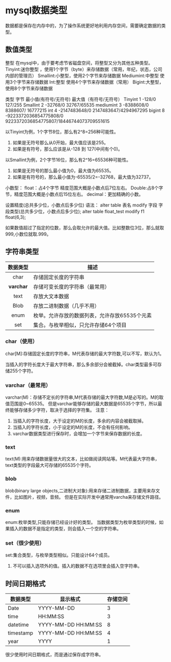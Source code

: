 <!--
 * @Description:
 * @Author: haiying
 * @Date: 2020-05-19 08:08:18
 * @LastEditTime: 2020-05-19 08:46:31
 * @LastEditors: Please set LastEditors
-->
# mysql数据类型
数据都是保存在内存中的，为了操作系统更好地利用内存空间，需要确定数据的类型。

## 数值类型
整型
在mysql中，由于要考虑节省磁盘空间，将整型又分为其他五种类型。
Tinyint:迷你整型 ，使用1个字节（byte）来存储数据（常用，年纪，状态，公司内部的管理员）
Smallint:小整型，使用2个字节来存储数据
Mediumint:中整型 使用3个字节来存储数据
Int:整型 使用4个字节来存储数据（常用）
Bigint:大整型，使用8个字节来存储数据

类型	      字节	          最小值(有符号/无符号)	          最大值（有符号/无符号）
Tinyint	    1	                  -128/0	                      127/255
Smallint   	2	                -32768/0	                    32767/65535
mediumint	  3	                -8388608/0	              8388607/ 16777215
int	        4	                -2147483648/0	          2147483647/4294967295
bigint	    8	            -9223372036854775808/0    9223372036854775807/18446744073709551615


以Tinyint为例，1个字节8位，那么有2^8=256种可能性。
1. 如果是无符号那么从0开始，最大值应该是255。
2. 如果是有符号，那么应该是从-128 到 127(中间有个0)。

以Smallint为例，2个字节16位，那么有2^16=65536种可能性。
1. 如果是无符号的那么最小值为0，最大值为65535。
2. 如果是有符号的，那么最小值为-65535/2=-32768，最大值为32737。


小数型：
float：占4个字节 精度范围大概是小数点后7位左右。
Double:占8个字节，精度范围大概是小数点后15位左右。
decimal：更加精确的小数。

设置精度(总共多少位，小数点后多少位)
语法：
alter table 表名 modify 字段 字段类型(总共多少位，小数点后多少位);
alter table float_test modify f1 float(6,3);

如果数值超过了指定的位数，那么会取允许的最大值。比如整数位3位，那么就取999,小数位就取.999。


## 字符串类型

|  数据类型   | 描述                                          |
| :---------: | --------------------------------------------- |
|    char     | 存储固定长度的字符串                          |
| **varchar** | 存储可变长度的字符串（最常用）                |
|    text     | 存放大文本数据                                |
|    Blob     | 存放二进制数据（几乎不用）                    |
|    enum     | 枚举。允许存放的数据列表，允许存放65535个元素 |
|     set     | 集合。与枚举相似，只允许存储64个项目          |

### char（使用）
char[M]:存储固定长度的字符串，M代表存储的最大字符数,可以不写，默认为1。

当插入的字符长度大于最大字符串，那么多余部分会被截掉。char类型最多可存储255个字符。

### varchar（最常用）
varchar(M)：存储不定长的字符串,M代表存储的最大字符数,M是必写的。M的取值范围是0~65535。
但是varchar能够存储的最大数据是65535个字节，所以最终能够存储多少字符，取决于选择的字符集。
注意：
1. 当插入的字符长度，大于设定的M的长度，多余的内容会被截取掉。
2. 当插入的字符长度，小于设定的M的长度，不会有任何影响。
3. varchar数据类型进行保存时，会增加一个字节来保存数据的长度。

### text
text(M):用来存储数据量很大的文本，比如做阅读网站等。M代表最大字符串，text类型的字段最大可存储的65535个字符。

### blob
blob(binary large objects,二进制大对象):用来存储二进制数据，主要用来存文件，比如图片，视频，音频。
但是在实际开发中通常用varcha来存储文件路径。


### enum
enum:枚举类型,只能存储已经设计好的类型。
当数据类型为枚举类型的时候，如果插入的数据不是指定的类型，则会插入一个空的字符串。

### set（很少使用）
set:集合类型，与枚举类型相似。只能设计64个成员。
1. 不可以插入选项外的值。插入的数据不在选项里会插入空字符串。


## 时间日期格式

| 数据类型  | 显示格式            | 存储空间 |
| --------- | ------------------- | -------- |
| Date      | YYYY-MM-DD          | 3        |
| time      | HH:MM:SS            | 3        |
| datetime  | YYYY-MM-DD HH:MM:SS | 8        |
| timestamp | YYYY-MM-DD HH:MM:SS | 4        |
| year      | YYYY                | 1        |

很少使用时间日期格式，而是通过保存成字符串。
